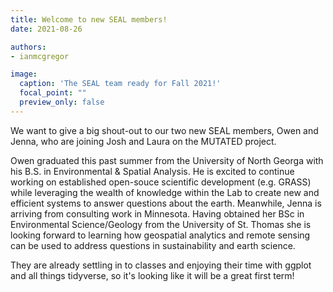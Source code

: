 ```yaml
---
title: Welcome to new SEAL members!
date: 2021-08-26

authors:
- ianmcgregor

image:
  caption: 'The SEAL team ready for Fall 2021!'
  focal_point: ""
  preview_only: false
---
```


We want to give a big shout-out to our two new SEAL members, Owen and Jenna, who are joining Josh and Laura on the MUTATED project.

<!--more-->

Owen graduated this past summer from the University of North Georga with his B.S. in Environmental & Spatial Analysis.
He is excited to continue working on established open-souce scientific development (e.g. GRASS) while leveraging the wealth of knowledge within the Lab to create new and efficient systems to answer questions about the earth.
Meanwhile, Jenna is arriving from consulting work in Minnesota. Having obtained her BSc in Environmental Science/Geology from the University of St. Thomas she is looking forward to learning how geospatial analytics and remote sensing can be used to address questions in sustainability and earth science.

They are already settling in to classes and enjoying their time with ggplot and all things tidyverse, so it's looking like it will be a great first term!
